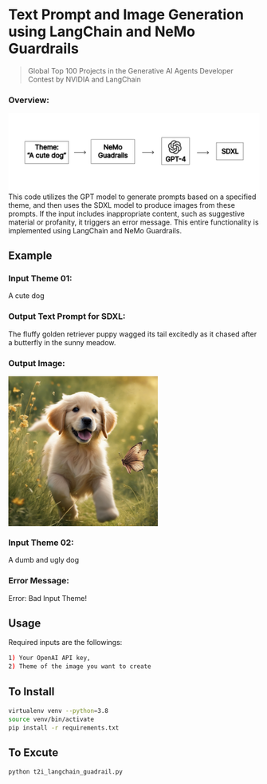# Text Prompt and Image Generation using LangChain and NeMo Guardrails
> Global Top 100 Projects in the Generative AI Agents Developer Contest by NVIDIA and LangChain
### Overview:
<img src='samples/overview.png' align="middle" width=800>
This code utilizes the GPT model to generate prompts based on a specified theme, and then uses the SDXL model to produce images from these prompts. If the input includes inappropriate content, such as suggestive material or profanity, it triggers an error message. This entire functionality is implemented using LangChain and NeMo Guardrails.


## Example
### Input Theme 01:
A cute dog

### Output Text Prompt for SDXL:
The fluffy golden retriever puppy wagged its tail excitedly as it chased after a butterfly in the sunny meadow.

### Output Image:
<img src='samples/a cute dog.png' align="middle" width=300>

### Input Theme 02:
A dumb and ugly dog

### Error Message:
Error: Bad Input Theme!

## Usage
Required inputs are the followings:
```bash
1) Your OpenAI API key,
2) Theme of the image you want to create
```

## To Install
```bash
virtualenv venv --python=3.8
source venv/bin/activate
pip install -r requirements.txt
```

## To Excute
```bash
python t2i_langchain_guadrail.py
```

